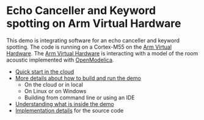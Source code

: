 # Echo Canceller and Keyword spotting on Arm Virtual Hardware

This demo is integrating software for an echo canceller and keyword spotting. The code is running on a Cortex-M55 on the [Arm Virtual Hardware](https://arm-software.github.io/VHT/main/overview/html/index.html). The  [Arm Virtual Hardware](https://arm-software.github.io/VHT/main/overview/html/index.html) is interacting with a model of the room acoustic implemented with [OpenModelica](https://www.openmodelica.org/).

- [Quick start in the cloud](Documentation/QUICKSTART.md)
- [More details about how to build and run the demo](Documentation/BUILDANDRUN.md)
  - On the cloud or in local
  - On Linux or on Windows
  - Building from command line or using an IDE
- [Understanding what is inside the demo](Documentation/DEMO.md)
- [Implementation details](ImplementationDetails.md) for the source code

